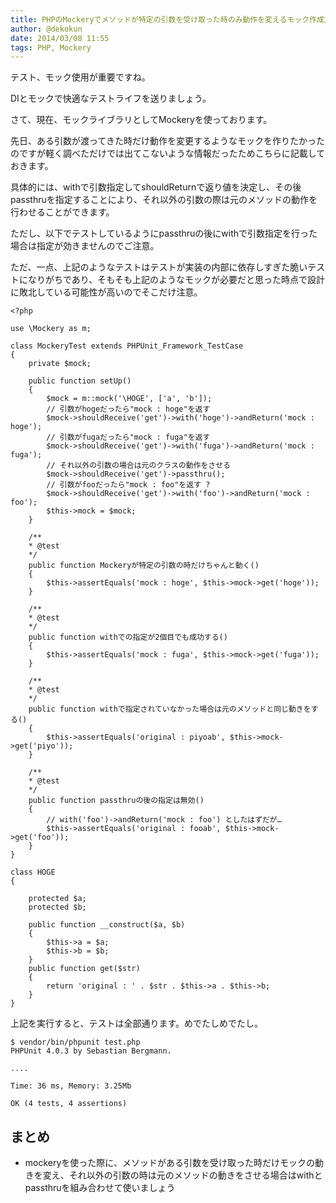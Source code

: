 ```yaml
---
title: PHPのMockeryでメソッドが特定の引数を受け取った時のみ動作を変えるモック作成方法
author: @dekokun
date: 2014/03/08 11:55
tags: PHP, Mockery
---
```


テスト、モック使用が重要ですね。

DIとモックで快適なテストライフを送りましょう。

さて、現在、モックライブラリとしてMockeryを使っております。

先日、ある引数が渡ってきた時だけ動作を変更するようなモックを作りたかったのですが軽く調べただけでは出てこないような情報だったためこちらに記載しておきます。

具体的には、withで引数指定してshouldReturnで返り値を決定し、その後passthruを指定することにより、それ以外の引数の際は元のメソッドの動作を行わせることができます。

ただし、以下でテストしているようにpassthruの後にwithで引数指定を行った場合は指定が効きませんのでご注意。

ただ、一点、上記のようなテストはテストが実装の内部に依存しすぎた脆いテストになりがちであり、そもそも上記のようなモックが必要だと思った時点で設計に敗北している可能性が高いのでそこだけ注意。

    <?php
     
    use \Mockery as m;
     
    class MockeryTest extends PHPUnit_Framework_TestCase
    {
        private $mock;

        public function setUp()
        {
            $mock = m::mock('\HOGE', ['a', 'b']);
            // 引数がhogeだったら"mock : hoge"を返す
            $mock->shouldReceive('get')->with('hoge')->andReturn('mock : hoge');
            // 引数がfugaだったら"mock : fuga"を返す
            $mock->shouldReceive('get')->with('fuga')->andReturn('mock : fuga');
            // それ以外の引数の場合は元のクラスの動作をさせる
            $mock->shouldReceive('get')->passthru();
            // 引数がfooだったら"mock : foo"を返す ?
            $mock->shouldReceive('get')->with('foo')->andReturn('mock : foo');
            $this->mock = $mock;
        }

        /**
        * @test
        */
        public function Mockeryが特定の引数の時だけちゃんと動く()
        {
            $this->assertEquals('mock : hoge', $this->mock->get('hoge'));
        }

        /**
        * @test
        */
        public function withでの指定が2個目でも成功する()
        {
            $this->assertEquals('mock : fuga', $this->mock->get('fuga'));
        }

        /**
        * @test
        */
        public function withで指定されていなかった場合は元のメソッドと同じ動きをする()
        {
            $this->assertEquals('original : piyoab', $this->mock->get('piyo'));
        }

        /**
        * @test
        */
        public function passthruの後の指定は無効()
        {
            // with('foo')->andReturn('mock : foo') としたはずだが…
            $this->assertEquals('original : fooab', $this->mock->get('foo'));
        }
    }
         
    class HOGE
    {
         
        protected $a;
        protected $b;
         
        public function __construct($a, $b)
        {
            $this->a = $a;
            $this->b = $b;
        }
        public function get($str)
        {
            return 'original : ' . $str . $this->a . $this->b;
        }
    }



上記を実行すると、テストは全部通ります。めでたしめでたし。

    $ vendor/bin/phpunit test.php
    PHPUnit 4.0.3 by Sebastian Bergmann.

    ....

    Time: 36 ms, Memory: 3.25Mb

    OK (4 tests, 4 assertions)

## まとめ

* mockeryを使った際に、メソッドがある引数を受け取った時だけモックの動きを変え、それ以外の引数の時は元のメソッドの動きをさせる場合はwithとpassthruを組み合わせて使いましょう

